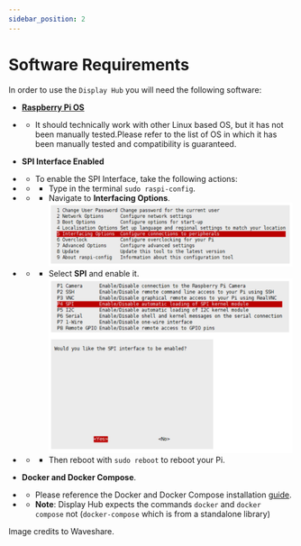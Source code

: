```yaml
---
sidebar_position: 2
---
```


# Software Requirements

In order to use the `Display Hub` you will need the following software:

- **[Raspberry Pi OS](https://www.raspberrypi.com/software/)**
- - It should technically work with other Linux based OS, but it has not been manually tested.Please refer to the list of OS in which it has been manually tested and compatibility is guaranteed.
- **SPI Interface Enabled**
- - To enable the SPI Interface, take the following actions:
- - - Type in the terminal `sudo raspi-config`.
- - - Navigate to **Interfacing Options**.
      ![SPI Interface Example](/img/interfacing_options.png)
- - - Select **SPI** and enable it.
      ![Select SPI](/img/enable_spi.png)

- - - Then reboot with `sudo reboot` to reboot your Pi.
- **Docker and Docker Compose**.
- - Please reference the Docker and Docker Compose installation [guide](https://docs.docker.com/engine/install/debian/).
- - **Note**: Display Hub expects the commands `docker` and `docker compose` not (`docker-compose` which is from a standalone library)

<p style={{ textAlign: 'right', fontStyle: 'italic' }}>Image credits to Waveshare.</p>

